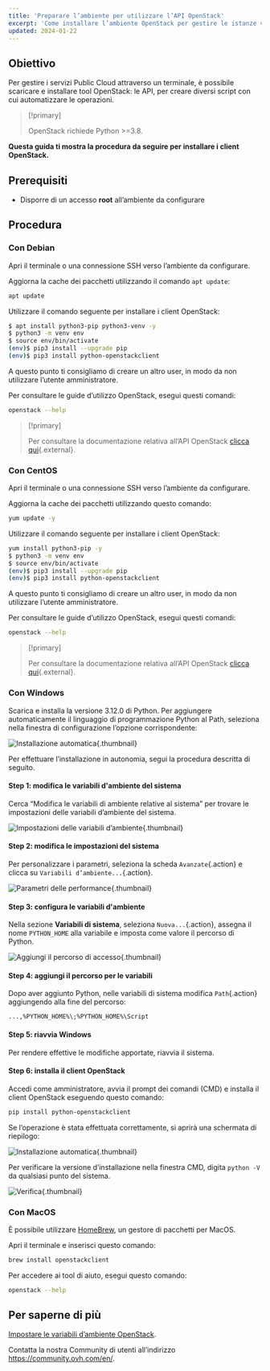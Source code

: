 ```yaml
---
title: 'Preparare l’ambiente per utilizzare l’API OpenStack'
excerpt: 'Come installare l’ambiente OpenStack per gestire le istanze via API'
updated: 2024-01-22
---
```


## Obiettivo

Per gestire i servizi Public Cloud attraverso un terminale, è possibile scaricare e installare tool OpenStack: le API, per creare diversi script con cui automatizzare le operazioni.

> [!primary]
>
> OpenStack richiede Python >=3.8.
>

**Questa guida ti mostra la procedura da seguire per installare i client OpenStack.**

## Prerequisiti

- Disporre di un accesso **root** all’ambiente da configurare

## Procedura


### Con Debian

Apri il terminale o una connessione SSH verso l’ambiente da configurare.

Aggiorna la cache dei pacchetti utilizzando il comando `apt update`:

```sh
apt update
```

Utilizzare il comando seguente per installare i client OpenStack:

```sh
$ apt install python3-pip python3-venv -y
$ python3 -m venv env
$ source env/bin/activate
(env)$ pip3 install --upgrade pip
(env)$ pip3 install python-openstackclient
```

A questo punto ti consigliamo di creare un altro user, in modo da non utilizzare l’utente amministratore.

Per consultare le guide d’utilizzo OpenStack, esegui questi comandi: 

```sh
openstack --help
```

> [!primary]
> 
> Per consultare la documentazione relativa all’API OpenStack [clicca qui](https://docs.openstack.org/python-openstackclient/latest/){.external}.
> 

### Con CentOS

Apri il terminale o una connessione SSH verso l’ambiente da configurare.

Aggiorna la cache dei pacchetti utilizzando questo comando:

```sh
yum update -y
```

Utilizzare il comando seguente per installare i client OpenStack:

```sh
yum install python3-pip -y
$ python3 -m venv env
$ source env/bin/activate
(env)$ pip3 install --upgrade pip
(env)$ pip3 install python-openstackclient
```

A questo punto ti consigliamo di creare un altro user, in modo da non utilizzare l’utente amministratore.

Per consultare le guide d’utilizzo OpenStack, esegui questi comandi: 

```sh
openstack --help
```

> [!primary]
> 
> Per consultare la documentazione relativa all’API OpenStack [clicca qui](https://docs.openstack.org/python-openstackclient/latest/){.external}.
> 

### Con Windows

Scarica e installa la versione 3.12.0 di Python. Per aggiungere automaticamente il linguaggio di programmazione Python al Path, seleziona nella finestra di configurazione l’opzione corrispondente:

![Installazione automatica](images/1_preparation_openstack_environment_windows.png){.thumbnail}

Per effettuare l’installazione in autonomia, segui la procedura descritta di seguito.

#### Step 1: modifica le variabili d'ambiente del sistema

Cerca “Modifica le variabili di ambiente relative al sistema” per trovare le impostazioni delle variabili d’ambiente del sistema.

![Impostazioni delle variabili d’ambiente](images/2_preparation_openstack_environment_windows.png){.thumbnail}

#### Step 2: modifica le impostazioni del sistema

Per personalizzare i parametri, seleziona la scheda `Avanzate`{.action} e clicca su `Variabili d’ambiente...`{.action}.

![Parametri delle performance](images/3_preparation_openstack_environment_windows.png){.thumbnail}

#### Step 3: configura le variabili d'ambiente 

Nella sezione **Variabili di sistema**, seleziona `Nuova...`{.action}, assegna il nome `PYTHON_HOME` alla variabile e imposta come valore il percorso di Python.

![Aggiungi il percorso di accesso](images/4_edit_system_variables.png){.thumbnail}

#### Step 4: aggiungi il percorso per le variabili 

Dopo aver aggiunto Python, nelle variabili di sistema modifica `Path`{.action} aggiungendo alla fine del percorso:

`...,%PYTHON_HOME%\;%PYTHON_HOME%\Script`

#### Step 5: riavvia Windows

Per rendere effettive le modifiche apportate, riavvia il sistema.

#### Step 6: installa il client OpenStack

Accedi come amministratore, avvia il prompt dei comandi (CMD) e installa il client OpenStack eseguendo questo comando:

```sh
pip install python-openstackclient
```

Se l’operazione è stata effettuata correttamente, si aprirà una schermata di riepilogo: 

![Installazione automatica](images/5_preparation_openstack_environment_windows.png){.thumbnail}

Per verificare la versione d’installazione nella finestra CMD, digita `python -V` da qualsiasi punto del sistema.

![Verifica](images/6_preparation_openstack_environment_windows.png){.thumbnail}

### Con MacOS

È possibile utilizzare [HomeBrew](https://brew.sh), un gestore di pacchetti per MacOS.

Apri il terminale e inserisci questo comando:

```bash
brew install openstackclient
```

Per accedere ai tool di aiuto, esegui questo comando:

```sh
openstack --help
```

## Per saperne di più

[Impostare le variabili d’ambiente OpenStack](/pages/public_cloud/compute/loading_openstack_environment_variables).

Contatta la nostra Community di utenti all’indirizzo <https://community.ovh.com/en/>.